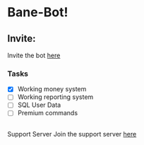 # Bane-Bot!

## Invite:
Invite the bot [here](https://discordapp.com/oauth2/authorize?client_id=502522320821157898&scope=bot&permissions=2146958847)
### Tasks
- [x] Working money system
- [ ] Working reporting system
- [ ] SQL User Data
- [ ] Premium commands

##
Support Server
Join the support server [here](https://discord.gg/Uh8k6n3)


